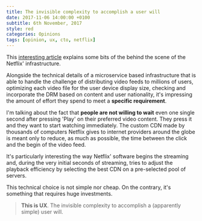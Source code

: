 ```yaml
---
title: The invisible complexity to accomplish a user will
date: 2017-11-06 14:00:00 +0100
subtitle: 6th November, 2017
style: red
categories: Opinions
tags: [opinion, ux, cto, netflix]
---
```


This [interesting article](https://medium.com/refraction-tech-everything/how-netflix-works-the-hugely-simplified-complex-stuff-that-happens-every-time-you-hit-play-3a40c9be254b) explains some bits of the behind the scene of the Netflix' infrastructure.

Alongside the technical details of a microservice based infrastructure that is able to handle the challenge of distributing video feeds to millions of users, optimizing each video file for the user device display size, checking and incorporate the DRM based on content and user nationality, it's impressing the amount of effort they spend to meet a **specific requirement**.

I'm talking about the fact that **people are not willing to wait** even one single second after pressing 'Play' on their preferred video content. They press it and they want to start watching immediately. The custom CDN made by thousands of computers Netflix gives to internet providers around the globe is meant only to reduce, as much as possible, the time between the click and the begin of the video feed.

It's particularly interesting the way Netflix' software begins the streaming and, during the very initial seconds of streaming, tries to adjust the playback efficiency by selecting the best CDN on a pre-selected pool of servers.

This technical choice is not simple nor cheap. On the contrary, it's something that requires huge investments.

> **This is UX**. The invisible complexity to accomplish a (apparently simple) user will.